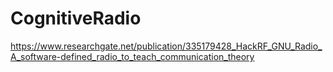 # CognitiveRadio


https://www.researchgate.net/publication/335179428_HackRF_GNU_Radio_A_software-defined_radio_to_teach_communication_theory



